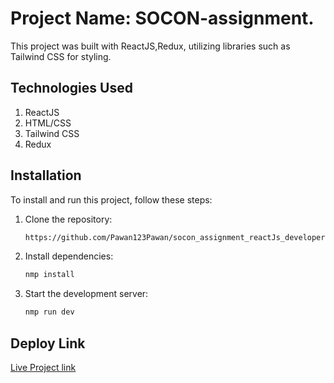 # Project Name: SOCON-assignment.

This project was built with ReactJS,Redux, utilizing libraries such as Tailwind CSS for styling.

## Technologies Used

1. ReactJS
2. HTML/CSS
3. Tailwind CSS
4. Redux 

## Installation

To install and run this project, follow these steps:

1. Clone the repository:

   ```sh
   https://github.com/Pawan123Pawan/socon_assignment_reactJs_developer
   ```

2. Install dependencies:
   ```sh
   nmp install
   ```
3. Start the development server:
   ```sh
   nmp run dev
   ```


## Deploy Link

[Live Project link]()
